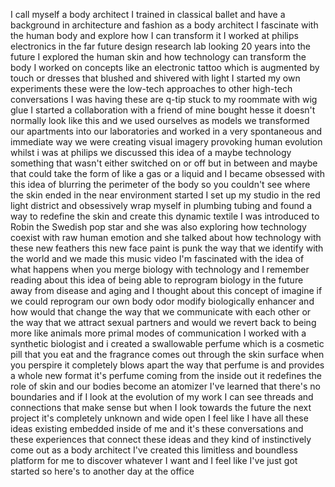 
I call myself a body architect I trained
in classical ballet and have a
background in architecture and fashion
as a body architect I fascinate with the
human body and explore how I can
transform it I worked at philips
electronics in the far future design
research lab looking 20 years into the
future I explored the human skin and how
technology can transform the body I
worked on concepts like an electronic
tattoo which is augmented by touch or
dresses that blushed and shivered with
light I started my own experiments these
were the low-tech approaches to other
high-tech conversations I was having
these are q-tip stuck to my roommate
with wig glue I started a collaboration
with a friend of mine bought hesse it
doesn&#39;t normally look like this and we
used ourselves as models we transformed
our apartments into our laboratories and
worked in a very spontaneous and
immediate way we were creating visual
imagery provoking human evolution whilst
i was at philips we discussed this idea
of a maybe technology something that
wasn&#39;t either switched on or off but in
between and maybe that could take the
form of like a gas or a liquid and I
became obsessed with this idea of
blurring the perimeter of the body so
you couldn&#39;t see where the skin ended in
the near environment started I set up my
studio in the red light district and
obsessively wrap myself in plumbing
tubing and found a way to redefine the
skin and create this dynamic textile I
was introduced to Robin the Swedish pop
star and she was also exploring how
technology coexist with raw human
emotion and she talked about how
technology with these new feathers this
new face paint is punk the way that we
identify with the world and we made this
music video I&#39;m fascinated with the idea
of what happens when you merge biology
with technology and I remember reading
about this idea of being able to
reprogram biology in the future away
from disease and aging
and I thought about this concept of
imagine if we could reprogram our own
body odor modify biologically enhancer
and how would that change the way that
we communicate with each other or the
way that we attract sexual partners and
would we revert back to being more like
animals more primal modes of
communication I worked with a synthetic
biologist and i created a swallowable
perfume which is a cosmetic pill that
you eat and the fragrance comes out
through the skin surface when you
perspire it completely blows apart the
way that perfume is and provides a whole
new format it&#39;s perfume coming from the
inside out it redefines the role of skin
and our bodies become an atomizer I&#39;ve
learned that there&#39;s no boundaries and
if I look at the evolution of my work I
can see threads and connections that
make sense but when I look towards the
future the next project it&#39;s completely
unknown and wide open I feel like I have
all these ideas existing embedded inside
of me and it&#39;s these conversations and
these experiences that connect these
ideas and they kind of instinctively
come out as a body architect I&#39;ve
created this limitless and boundless
platform for me to discover whatever I
want and I feel like I&#39;ve just got
started so here&#39;s to another day at the
office
